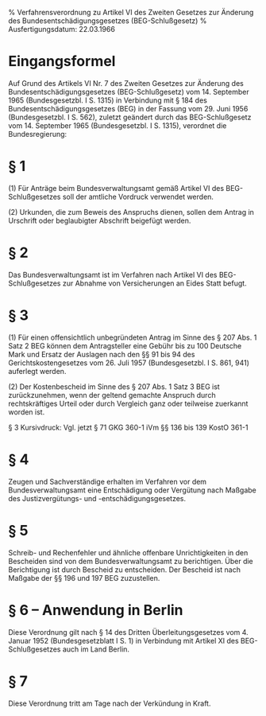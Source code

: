 % Verfahrensverordnung zu Artikel VI des Zweiten Gesetzes zur Änderung des Bundesentschädigungsgesetzes (BEG-Schlußgesetz)
% Ausfertigungsdatum: 22.03.1966
 
# Eingangsformel

Auf Grund des Artikels VI Nr. 7 des Zweiten Gesetzes zur Änderung des Bundesentschädigungsgesetzes (BEG-Schlußgesetz) vom 14. September 1965 (Bundesgesetzbl. I S. 1315) in Verbindung mit § 184 des Bundesentschädigungsgesetzes (BEG) in der Fassung vom 29. Juni 1956 (Bundesgesetzbl. I S. 562), zuletzt geändert durch das BEG-Schlußgesetz vom 14. September 1965 (Bundesgesetzbl. I S. 1315), verordnet die Bundesregierung:

# § 1

(1) Für Anträge beim Bundesverwaltungsamt gemäß Artikel VI des BEG-Schlußgesetzes soll der amtliche Vordruck verwendet werden.

(2) Urkunden, die zum Beweis des Anspruchs dienen, sollen dem Antrag in Urschrift oder beglaubigter Abschrift beigefügt werden.

# § 2

Das Bundesverwaltungsamt ist im Verfahren nach Artikel VI des BEG-Schlußgesetzes zur Abnahme von Versicherungen an Eides Statt befugt.

# § 3

(1) Für einen offensichtlich unbegründeten Antrag im Sinne des § 207 Abs. 1 Satz 2 BEG können dem Antragsteller eine Gebühr bis zu 100 Deutsche Mark und Ersatz der Auslagen nach den §§ 91 bis 94 des Gerichtskostengesetzes vom 26. Juli 1957 (Bundesgesetzbl. I S. 861, 941) auferlegt werden.

(2) Der Kostenbescheid im Sinne des § 207 Abs. 1 Satz 3 BEG ist zurückzunehmen, wenn der geltend gemachte Anspruch durch rechtskräftiges Urteil oder durch Vergleich ganz oder teilweise zuerkannt worden ist.

§ 3 Kursivdruck: Vgl. jetzt § 71 GKG 360-1 iVm §§ 136 bis 139 KostO 361-1

# § 4

Zeugen und Sachverständige erhalten im Verfahren vor dem Bundesverwaltungsamt eine Entschädigung oder Vergütung nach Maßgabe des Justizvergütungs- und -entschädigungsgesetzes.

# § 5

Schreib- und Rechenfehler und ähnliche offenbare Unrichtigkeiten in den Bescheiden sind von dem Bundesverwaltungsamt zu berichtigen. Über die Berichtigung ist durch Bescheid zu entscheiden. Der Bescheid ist nach Maßgabe der §§ 196 und 197 BEG zuzustellen.

# § 6 – Anwendung in Berlin

Diese Verordnung gilt nach § 14 des Dritten Überleitungsgesetzes vom 4. Januar 1952 (Bundesgesetzblatt I S. 1) in Verbindung mit Artikel XI des BEG-Schlußgesetzes auch im Land Berlin.

# § 7

Diese Verordnung tritt am Tage nach der Verkündung in Kraft.
